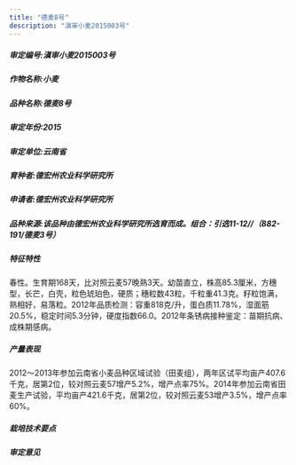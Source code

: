 ```yaml
---
title: "德麦8号"
description: "滇审小麦2015003号"
---
```

##### 审定编号:滇审小麦2015003号

##### 作物名称:小麦

##### 品种名称:德麦8号

##### 审定年份:2015

##### 审定单位:云南省

##### 育种者:德宏州农业科学研究所

##### 申请者:德宏州农业科学研究所

##### 品种来源:该品种由德宏州农业科学研究所选育而成。组合：引选11-12//（882-191/德麦3号）

##### 特征特性
春性。生育期168天，比对照云麦57晚熟3天。幼苗直立，株高85.3厘米，方穗型，长芒，白壳，粒色琥珀色，硬质；穗粒数43粒，千粒重41.3克。籽粒饱满，熟相好，易落粒。2012年品质检测：容重818克/升，蛋白质11.78%，湿面筋20.5%，稳定时间5.3分钟，硬度指数66.0。2012年条锈病接种鉴定：苗期抗病、成株期感病。

##### 产量表现
2012～2013年参加云南省小麦品种区域试验（田麦组），两年区试平均亩产407.6千克，居第2位，较对照云麦57增产5.2%，增产点率75%。2014年参加云南省田麦生产试验，平均亩产421.6千克，居第2位，较对照云麦53增产3.5%，增产点率60%。

##### 栽培技术要点


##### 审定意见

